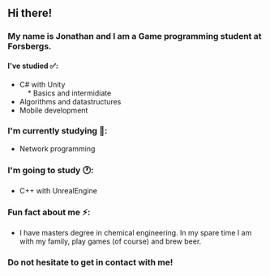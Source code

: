 ## Hi there!

### My name is Jonathan and I am a Game programming student at Forsbergs.
#### I've studied ✅:
* C# with Unity  
&nbsp;&nbsp;&nbsp;&nbsp;* Basics and intermidiate
* Algorithms and datastructures
* Mobile development

### I'm currently studying 📘:
* Network programming

### I'm going to study 🕐:
* C++ with UnrealEngine

### Fun fact about me ⚡:
* I have masters degree in chemical engineering. In my spare time I am with my family, play games (of course) and brew beer.

### Do not hesitate to get in contact with me!

<!--
**JonathanJonsson/JonathanJonsson** is a ✨ _special_ ✨ repository because its `README.md` (this file) appears on your GitHub profile.

Here are some ideas to get you started:

- 🔭 I’m currently working on ...
- 🌱 I’m currently learning ...
- 👯 I’m looking to collaborate on ...
- 🤔 I’m looking for help with ...
- 💬 Ask me about ...
- 📫 How to reach me: ...
- 😄 Pronouns: ...
- ⚡ Fun fact: ...
-->
